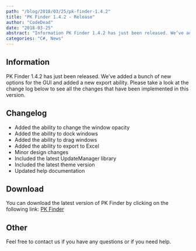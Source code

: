 ```yaml
---
path: "/blog/2018/03/25/pk-finder-1.4.2"
title: "PK Finder 1.4.2 - Release"
author: "CodeDead"
date: "2018-03-25"
abstract: "Information PK Finder 1.4.2 has just been released. We’ve added a bunch of new options for the GUI and added a new export ability. Please take a look at the change log below to see all the changes that have been implemented in this version. Change log Added the..."
categories: "C#, News"
---
```

## Information

PK Finder 1.4.2 has just been released. We’ve added a bunch of new options for the GUI and added a new export ability. Please take a look at the change log below to see all the changes that have been implemented in this version.

## Changelog

* Added the ability to change the window opacity
* Added the ability to dock windows
* Added the ability to drag windows
* Added the ability to export to Excel
* Minor design changes
* Included the latest UpdateManager library
* Included the latest theme version
* Updated help documentation

## Download

You can download the latest version of PK Finder by clicking on the following link:
<a href="/software/pk-finder">PK Finder</a>

## Other

Feel free to contact us if you have any questions or if you need help.
